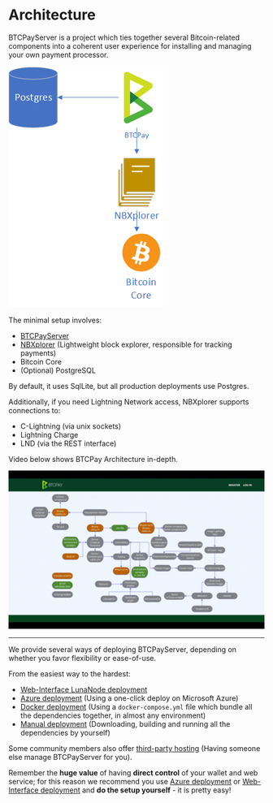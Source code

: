 # Architecture

BTCPayServer is a project which ties together several Bitcoin-related components into a coherent user experience for installing and managing your own payment processor.

![Architecture](./img/Architecture.png)

The minimal setup involves:

* [BTCPayServer](https://github.com/btcpayserver/btcpayserver)
* [NBXplorer](https://github.com/dgarage/NBXplorer) (Lightweight block explorer, responsible for tracking payments)
* Bitcoin Core
* (Optional) PostgreSQL

By default, it uses SqlLite, but all production deployments use Postgres.

Additionally, if you need Lightning Network access, NBXplorer supports connections to:

* C-Lightning (via unix sockets)
* Lightning Charge
* LND (via the REST interface)

Video below shows BTCPay Architecture in-depth.

[![BTCPay Architecture](./img/btcpay-architecture-advancing-bitcoin.png)](https://vimeo.com/album/5765075/video/316630434)

---

We provide several ways of deploying BTCPayServer, depending on whether you favor flexibility or ease-of-use.

From the easiest way to the hardest:

* [Web-Interface LunaNode deployment](https://medium.com/@BtcpayServer/launch-btcpay-server-via-web-interface-and-deploy-full-bitcoin-node-lnd-in-less-than-a-minute-dc8bc6f06a3)
* [Azure deployment](AzureDeployment.md) (Using a one-click deploy on Microsoft Azure)
* [Docker deployment](DockerDeployment.md) (Using a `docker-compose.yml` file which bundle all the dependencies together, in almost any environment)
* [Manual deployment](ManualDeployment.md) (Downloading, building and running all the dependencies by yourself)

Some community members also offer [third-party hosting](ThirdPartyHosting.md) (Having someone else manage BTCPayServer for you).

Remember the **huge value** of having **direct control** of your wallet and web service; for this reason we recommend you use [Azure deployment](AzureDeployment.md) or [Web-Interface deployment](https://medium.com/@BtcpayServer/launch-btcpay-server-via-web-interface-and-deploy-full-bitcoin-node-lnd-in-less-than-a-minute-dc8bc6f06a3) and **do the setup yourself** - it is pretty easy!
